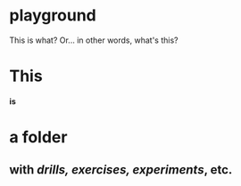 # playground
This is what? Or... in other words, what's this?
<h1>This</h1>
<h4>is</h4> 
<h1>a folder</h1><h2>with <em>drills, exercises, experiments</em>, etc.</h2>

